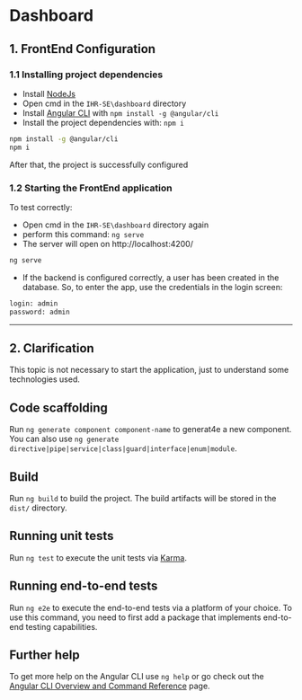 # Dashboard

## 1. FrontEnd Configuration

### 1.1 Installing project dependencies

- Install [NodeJs](https://nodejs.org/en/)
- Open cmd in the `IHR-SE\dashboard` directory
- Install [Angular CLI](https://github.com/angular/angular-cli) with `npm install -g @angular/cli`
- Install the project dependencies with: `npm i`

```sh
npm install -g @angular/cli
npm i
```

After that, the project is successfully configured

### 1.2 Starting the FrontEnd application

To test correctly:
- Open cmd in the `IHR-SE\dashboard` directory again
- perform this command: `ng serve`
- The server will open on http://localhost:4200/

```sh
ng serve
```

- If the backend is configured correctly, a user has been created in the database. So, to enter the app, use the credentials in the login screen:
```sh
login: admin
password: admin
```

___

## 2. Clarification

This topic is not necessary to start the application, just to understand some technologies used.

## Code scaffolding

Run `ng generate component component-name` to generat4e a new component. You can also use `ng generate directive|pipe|service|class|guard|interface|enum|module`.

## Build

Run `ng build` to build the project. The build artifacts will be stored in the `dist/` directory.

## Running unit tests

Run `ng test` to execute the unit tests via [Karma](https://karma-runner.github.io).

## Running end-to-end tests

Run `ng e2e` to execute the end-to-end tests via a platform of your choice. To use this command, you need to first add a package that implements end-to-end testing capabilities.

## Further help

To get more help on the Angular CLI use `ng help` or go check out the [Angular CLI Overview and Command Reference](https://angular.io/cli) page.
